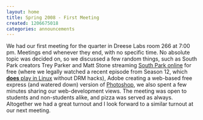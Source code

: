 ```yaml
---
layout: home
title: Spring 2008 - First Meeting
created: 1206675018
categories: announcements
---
```

We had our first meeting for the quarter in Dreese Labs room 266 at 7:00 pm. Meetings end whenever they end, with no specific time. No absolute topic was decided on, so we discussed a few random things, such as South Park creators Trey Parker and Matt Stone streaming <a href="http://blog.wired.com/underwire/2008/03/south-park-to-o.html">South Park online</a> for free (where we legally watched a recent episode from Season 12, which <a href="/images/southpark.png" target="_blank"><strong>does</strong> play in Linux</a> without DRM hacks), Adobe creating a web-based free express (and watered down) version of <a href="https://www.photoshop.com/express/">Photoshop</a>, we also spent a few minutes sharing our web-development views. The meeting was open to students and non-students alike, and pizza was served as always. Altogether we had a great turnout and I look forward to a similar turnout at our next meeting.
<!--break-->
